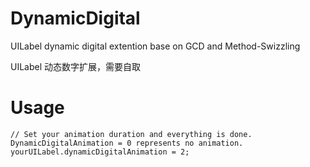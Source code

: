 # DynamicDigital
UILabel dynamic digital extention base on GCD and Method-Swizzling

UILabel 动态数字扩展，需要自取

# Usage
```
// Set your animation duration and everything is done. DynamicDigitalAnimation = 0 represents no animation.
yourUILabel.dynamicDigitalAnimation = 2; 
```
